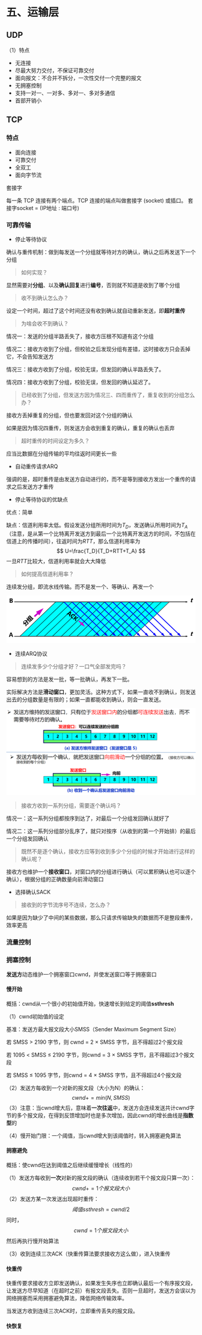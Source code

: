 # 五、运输层

## UDP

（1）特点

- 无连接
- 尽最大努力交付，不保证可靠交付
- 面向报文：不合并不拆分，一次性交付一个完整的报文
- 无拥塞控制
- 支持一对一、一对多、多对一、多对多通信
- 首部开销小

## TCP

### 特点

- 面向连接
- 可靠交付
- 全双工
- 面向字节流



套接字

每一条 TCP 连接有两个端点。TCP 连接的端点叫做套接字 (socket) 或插口。 套接字socket = (IP地址 : 端口号)  

### 可靠传输

- 停止等待协议

确认与重传机制：做到每发送一个分组就等待对方的确认，确认之后再发送下一个分组

> 如何实现？

显然需要对**分组**、以及**确认回复**进行**编号**，否则就不知道是收到了哪个分组

> 收不到确认怎么办？

设定一个时间，超过了这个时间还没有收到确认就自动重新发送，即**超时重传**

> 为啥会收不到确认？

情况一：发送的分组半路丢失了，接收方压根不知道有这个分组

情况二：接收方收到了分组，但校验之后发现分组有差错，这时接收方只会丢掉它，不会告知发送方

情况三：接收方收到了分组，校验无误，但发回的确认半路丢失了。

情况四：接收方收到了分组，校验无误，但发回的确认延迟了。

> 已经收到了分组，但发送方因为情况三、四而重传了，重复收到的分组怎么办？

接收方丢掉重复的分组，但也要发回对这个分组的确认

如果是因为情况四重传，则发送方会收到重复的确认，重复的确认也丢弃

> 超时重传的时间设定为多久？

应当比数据在分组传输的平均往返时间更长一些

- 自动重传请求ARQ

强调的是，超时重传是由发送方自动进行的，而不是等到接收方发出一个重传的请求之后发送方才重传

- 停止等待协议的优缺点

优点：简单

缺点：信道利用率太低。假设发送分组所用时间为$T_D$，发送确认所用时间为$T_A$（注意，是从第一个比特离开发送方到最后一个比特离开发送方的时间，不包括在信道上的传播时间），往返时间为$RTT$，那么信道利用率为
$$
U=\frac{T_D}{T_D+RTT+T_A}
$$
一旦$RTT$比较大，信道利用率就会大大降低

> 如何提高信道利用率？

连续发分组，即流水线传输。而不是发一个、等确认、再发一个

![image-20220102190932181](.\assets\image-20220102190932181.png)

- 连续ARQ协议

> 连续发多少个分组才好？一口气全部发完吗？

容易想到的方法是发一批，等一批确认，再发下一批。

实际解决方法是**滑动窗口**，更加灵活。这种方式下，如果一直收不到确认，则发送出去的分组数量是有限的；如果一直都能收到确认，则会一直发送。

![image-20220102191720031](assets/image-20220102191720031.png)

> 接收方收到一系列分组，需要逐个确认吗？

情况一：这一系列分组都按序到达了，对最后一个分组发回确认就好了

情况二：这一系列分组部分乱序了，就只对按序（从收到的第一个开始排）的最后一个分组发回确认

> 既然不是逐个确认，接收方应等到收到多少个分组的时候才开始进行这样的确认呢？

接收方也维护一个**接收窗口**，对窗口内的分组进行确认（可以累积确认也可以逐个确认），根据分组的正确数量向前滑动窗口

- 选择确认SACK

> 接收到的字节流序号不连续，怎么办？

如果是因为缺少了中间的某些数据，那么只请求传输缺失的数据而不是整段重传，效率更高

### 流量控制

### 拥塞控制

**发送方**动态维护一个拥塞窗口cwnd，并使发送窗口等于拥塞窗口

#### 慢开始

概括：cwnd从一个很小的初始值开始，快速增长到给定的阈值**ssthresh**

（1）cwnd初始值的设定

基准：发送方最大报文段大小SMSS（Sender Maximum Segment Size）

若 SMSS > 2190 字节，则 cwnd = 2 $\times$ SMSS 字节，且不得超过2个报文段

若 1095 < SMSS ≤ 2190 字节，则cwnd = 3 $\times$ SMSS 字节，且不得超过3个报文段

若 SMSS ≤ 1095 字节，则cwnd = 4 $\times$ SMSS 字节，且不得超过4个报文段

（2）发送方每收到一个对新的报文段（大小为N）的确认：
$$
cwnd += min(N, SMSS)
$$
（3）注意：当cwnd增大后，意味着**一次往返**中，发送方会连续发送共计cwnd字节的多个报文段，在得到反馈增加时也是多次增加，因此cwnd的增长曲线是**指数型**的

（4）慢开始门限：一个阈值，当cwnd增大到该阈值时，转入拥塞避免算法

#### 拥塞避免

概括：使cwnd在达到阈值之后继续缓慢增长（线性的）

（1）发送方每收到**一次**对新的报文段的确认（连续收到若干个报文段只算一次）：
$$
cwnd += 1个报文段大小
$$
（2）发送方某一次发送出现超时重传：
$$
阈值ssthresh = cwnd/2
$$
同时，
$$
cwnd = 1个报文段大小
$$
然后再执行慢开始算法

（3）收到连续三次ACK（快重传算法要求接收方这么做），进入快重传

#### 快重传

快重传要求接收方立即发送确认，如果发生失序也立即确认最后一个有序报文段，让发送方尽早知道（在超时之前）有报文段丢失。否则一旦超时，发送方会误以为网络拥塞而采用拥塞避免算法，降低网络传输效率。

当发送方收到连续三次ACK时，立即重传丢失的报文段。

#### 快恢复